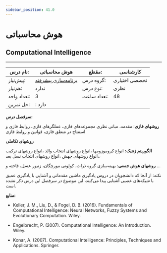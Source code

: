 ```yaml
---
sidebar_position: 41.0
---
```

# هوش محاسباتی
## Computational Intelligence
_______________________________________________________________________________
| نام درس:    | هوش محاسباتی                                                | مقطع:       | کارشناسی      |
| ----------- | ----------------------------------------------------------- | ----------- | ------------- |
| پیش‌نیاز:   | [برنامه‌سازی پیشرفته](../mandatory/Advanced-Programming.md) | گروه درس:   | تخصصی اختیاری |
| هم‌نیاز:    | ندارد                                                       | نوع درس:    | نظری          |
| تعداد واحد: | 3                                                           | تعداد ساعت: | 48            |
| حل تمرین:   |  : دارد                                                     |             |               |

**سرفصل درس:**

**روشهای فازی**:  مقدمه، مبانی نظری مجموعه‌های فازی، عملگرهای فازی، روابط فازی و استنتاج در منطق فازی، قوانین و روابط فازی 

**روشهای تکاملی**

**الگوریتم ژنتیک:** انواع کروموزومها ،انواع روشهای انتخاب والد ،انواع روشهای ترکیب ،انواع روشهای جهش ،انواع روشهای انتخاب نسل بعد، 

**روشهای هوش جمعی**: بهینه‌سازی گروه ذرات، کولونی مورچگان، زنبور عسل، فاخته و ...

نکته: از آنجا که دانشجویان در دروس یادگیری ماشین مقدماتی و آشنایی با یادگیری عمیق با شبکه‌های عصبی آشنایی پیدا می‌کنند، این موضوع در سرفصل این درس ذکر نشده است.

**منابع:**


- Keller, J. M., Liu, D., & Fogel, D. B. (2016). Fundamentals of Computational Intelligence: Neural Networks, Fuzzy Systems and Evolutionary Computation. Wiley.

- Engelbrecht, P. (2007). Computational Intelligence: An Introduction. Wiley.

- Konar, A. (2007). Computational Intelligence: Principles, Techniques and Applications. Springer.
